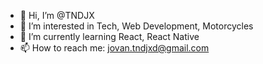 - 👋 Hi, I’m @TNDJX
- 👀 I’m interested in Tech, Web Development, Motorcycles
- 🌱 I’m currently learning React, React Native
- 📫 How to reach me: jovan.tndjxd@gmail.com



